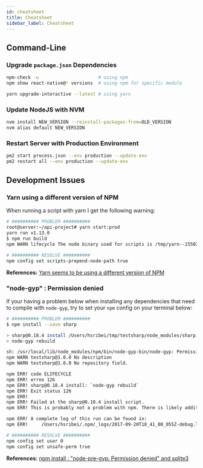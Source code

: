 ```yaml
---
id: cheatsheet
title: Cheatsheet
sidebar_label: Cheatsheet
---
```


## Command-Line

### Upgrade `package.json` Dependencies

```bash
npm-check -u                      # using npm
npm show react-native@* versions  # using npm for specific module

yarn upgrade-interactive --latest # using yarn
```

### Update NodeJS with NVM

```bash
nvm install NEW_VERSION --reinstall-packages-from=OLD_VERSION
nvm alias default NEW_VERSION
```

### Restart Server with Production Environment

```bash
pm2 start process.json --env production --update-env
pm2 restart all --env production --update-env
```

## Development Issues

### Yarn using a different version of NPM

When running a script with yarn I get the following warning:

```sh
# ########## PROBLEM ##########
root@server:~/api-project# yarn start:prod
yarn run v1.13.0
$ npm run build
npm WARN lifecycle The node binary used for scripts is /tmp/yarn--1550212832350-0.8913029481260921/node but npm is using /usr/bin/node itself. Use the `--scripts-prepend-node-path` option to include the path for the node binary npm was executed with.

# ########## RESOLVE ##########
npm config set scripts-prepend-node-path true
```

**References:** [Yarn seems to be using a different version of NPM](https://github.com/yarnpkg/yarn/issues/6617)

### "node-gyp" : Permission denied

If your having a problem below when installing any dependencies that need to compile with `node-gyp`, try to set your `npm` config on your terminal below:

```bash
# ########## PROBLEM ##########
$ npm install --save sharp

> sharp@0.18.4 install /Users/hsribei/tmp/testsharp/node_modules/sharp
> node-gyp rebuild

sh: /usr/local/lib/node_modules/npm/bin/node-gyp-bin/node-gyp: Permission denied
npm WARN testsharp@1.0.0 No description
npm WARN testsharp@1.0.0 No repository field.

npm ERR! code ELIFECYCLE
npm ERR! errno 126
npm ERR! sharp@0.18.4 install: `node-gyp rebuild`
npm ERR! Exit status 126
npm ERR!
npm ERR! Failed at the sharp@0.18.4 install script.
npm ERR! This is probably not a problem with npm. There is likely additional logging output above.

npm ERR! A complete log of this run can be found in:
npm ERR!     /Users/hsribei/.npm/_logs/2017-09-20T18_41_00_055Z-debug.log

# ########## RESOLVE ##########
npm config set user 0
npm config set unsafe-perm true
```

**References:** [npm install : "node-pre-gyp: Permission denied" and sqlite3](https://github.com/jansmolders86/mediacenterjs/issues/191#issuecomment-317437604)
